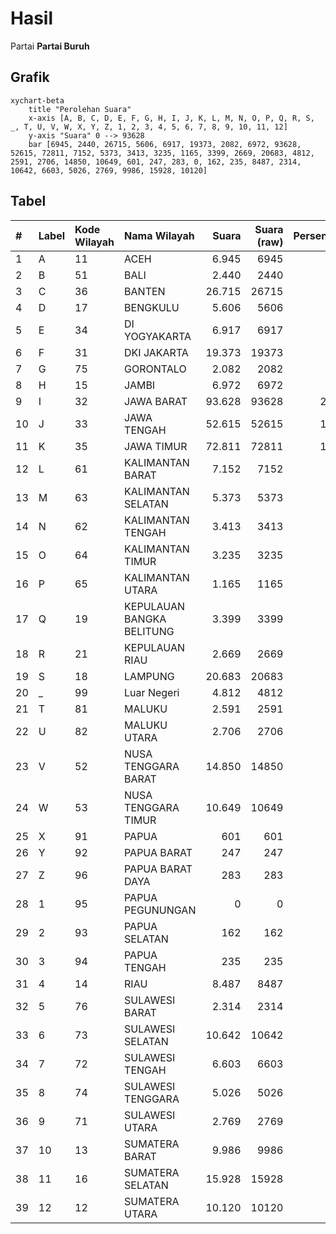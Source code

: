 # Hasil

Partai **Partai Buruh**

## Grafik

```mermaid
xychart-beta
    title "Perolehan Suara"
    x-axis [A, B, C, D, E, F, G, H, I, J, K, L, M, N, O, P, Q, R, S, _, T, U, V, W, X, Y, Z, 1, 2, 3, 4, 5, 6, 7, 8, 9, 10, 11, 12]
    y-axis "Suara" 0 --> 93628
    bar [6945, 2440, 26715, 5606, 6917, 19373, 2082, 6972, 93628, 52615, 72811, 7152, 5373, 3413, 3235, 1165, 3399, 2669, 20683, 4812, 2591, 2706, 14850, 10649, 601, 247, 283, 0, 162, 235, 8487, 2314, 10642, 6603, 5026, 2769, 9986, 15928, 10120]
```

## Tabel

| #  | Label | Kode Wilayah | Nama Wilayah              | Suara  | Suara (raw) | Persentase |
|:-- |:----- |:------------ |:------------------------- | ------:| -----------:| ----------:|
| 1  | A     | 11           | ACEH                      | 6.945  | 6945        | 1,54       |
| 2  | B     | 51           | BALI                      | 2.440  | 2440        | 0,54       |
| 3  | C     | 36           | BANTEN                    | 26.715 | 26715       | 5,91       |
| 4  | D     | 17           | BENGKULU                  | 5.606  | 5606        | 1,24       |
| 5  | E     | 34           | DI YOGYAKARTA             | 6.917  | 6917        | 1,53       |
| 6  | F     | 31           | DKI JAKARTA               | 19.373 | 19373       | 4,28       |
| 7  | G     | 75           | GORONTALO                 | 2.082  | 2082        | 0,46       |
| 8  | H     | 15           | JAMBI                     | 6.972  | 6972        | 1,54       |
| 9  | I     | 32           | JAWA BARAT                | 93.628 | 93628       | 20,70      |
| 10 | J     | 33           | JAWA TENGAH               | 52.615 | 52615       | 11,64      |
| 11 | K     | 35           | JAWA TIMUR                | 72.811 | 72811       | 16,10      |
| 12 | L     | 61           | KALIMANTAN BARAT          | 7.152  | 7152        | 1,58       |
| 13 | M     | 63           | KALIMANTAN SELATAN        | 5.373  | 5373        | 1,19       |
| 14 | N     | 62           | KALIMANTAN TENGAH         | 3.413  | 3413        | 0,75       |
| 15 | O     | 64           | KALIMANTAN TIMUR          | 3.235  | 3235        | 0,72       |
| 16 | P     | 65           | KALIMANTAN UTARA          | 1.165  | 1165        | 0,26       |
| 17 | Q     | 19           | KEPULAUAN BANGKA BELITUNG | 3.399  | 3399        | 0,75       |
| 18 | R     | 21           | KEPULAUAN RIAU            | 2.669  | 2669        | 0,59       |
| 19 | S     | 18           | LAMPUNG                   | 20.683 | 20683       | 4,57       |
| 20 | _     | 99           | Luar Negeri               | 4.812  | 4812        | 1,06       |
| 21 | T     | 81           | MALUKU                    | 2.591  | 2591        | 0,57       |
| 22 | U     | 82           | MALUKU UTARA              | 2.706  | 2706        | 0,60       |
| 23 | V     | 52           | NUSA TENGGARA BARAT       | 14.850 | 14850       | 3,28       |
| 24 | W     | 53           | NUSA TENGGARA TIMUR       | 10.649 | 10649       | 2,35       |
| 25 | X     | 91           | PAPUA                     | 601    | 601         | 0,13       |
| 26 | Y     | 92           | PAPUA BARAT               | 247    | 247         | 0,05       |
| 27 | Z     | 96           | PAPUA BARAT DAYA          | 283    | 283         | 0,06       |
| 28 | 1     | 95           | PAPUA PEGUNUNGAN          | 0      | 0           | 0,00       |
| 29 | 2     | 93           | PAPUA SELATAN             | 162    | 162         | 0,04       |
| 30 | 3     | 94           | PAPUA TENGAH              | 235    | 235         | 0,05       |
| 31 | 4     | 14           | RIAU                      | 8.487  | 8487        | 1,88       |
| 32 | 5     | 76           | SULAWESI BARAT            | 2.314  | 2314        | 0,51       |
| 33 | 6     | 73           | SULAWESI SELATAN          | 10.642 | 10642       | 2,35       |
| 34 | 7     | 72           | SULAWESI TENGAH           | 6.603  | 6603        | 1,46       |
| 35 | 8     | 74           | SULAWESI TENGGARA         | 5.026  | 5026        | 1,11       |
| 36 | 9     | 71           | SULAWESI UTARA            | 2.769  | 2769        | 0,61       |
| 37 | 10    | 13           | SUMATERA BARAT            | 9.986  | 9986        | 2,21       |
| 38 | 11    | 16           | SUMATERA SELATAN          | 15.928 | 15928       | 3,52       |
| 39 | 12    | 12           | SUMATERA UTARA            | 10.120 | 10120       | 2,24       |



